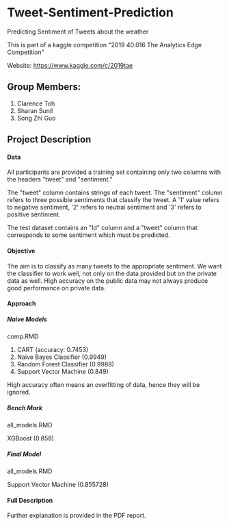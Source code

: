 # Tweet-Sentiment-Prediction
Predicting Sentiment of Tweets about the weather

This is part of a kaggle competition "2019 40.016 The Analytics Edge Competition"

Website: https://www.kaggle.com/c/2019tae

## Group Members:
1. Clarence Toh
2. Sharan Sunil
3. Song Zhi Guo

## Project Description
#### Data
All participants are provided a training set containing only two columns with the headers "tweet" and "sentiment."

The "tweet" column contains strings of each tweet. The "sentiment" column refers to three possible sentiments that classify the tweet. A '1' value refers to negative sentiment, '2' refers to neutral sentiment and '3' refers to positive sentiment.

The test dataset contains an "Id" column and a "tweet" column that corresponds to some sentiment which must be predicted.

#### Objective
The aim is to classify as many tweets to the appropriate sentiment. We want the classifier to work well, not only on the data provided but on the private data as well. High accuracy on the public data may not always produce good performance on private data.

#### Approach
##### Naive Models
comp.RMD
1. CART (accuracy: 0.7453)
2. Naive Bayes Classifier (0.9949)
3. Random Forest Classifier (0.9988)
4. Support Vector Machine (0.849)

High accuracy often means an overfitting of data, hence they will be ignored.

##### Bench Mark
all_models.RMD

XGBoost (0.858)

##### Final Model
all_models.RMD

Support Vector Machine (0.855728)

#### Full Description
Further explanation is provided in the PDF report.

